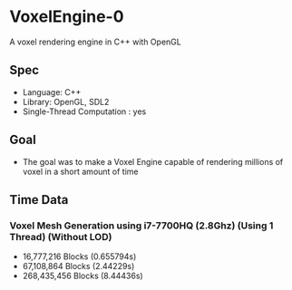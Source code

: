 # VoxelEngine-0
A voxel rendering engine in C++ with OpenGL

## Spec
- Language: C++
- Library: OpenGL, SDL2
- Single-Thread Computation : yes

## Goal
- The goal was to make a Voxel Engine capable of rendering millions of voxel in a short amount of time

## Time Data
### Voxel Mesh Generation using i7-7700HQ (2.8Ghz) (Using 1 Thread) (Without LOD)
- 16,777,216 Blocks (0.655794s)
- 67,108,864 Blocks (2.44229s)
- 268,435,456 Blocks (8.44436s)
